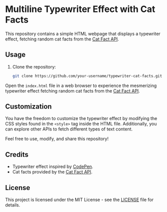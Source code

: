 # Multiline Typewriter Effect with Cat Facts

This repository contains a simple HTML webpage that displays a typewriter effect, fetching random cat facts from the [Cat Fact API](https://catfact.ninja/).

## Usage

1. Clone the repository:

   ```bash
   git clone https://github.com/your-username/typewriter-cat-facts.git

Open the `index.html` file in a web browser to experience the mesmerizing typewriter effect fetching random cat facts from the [Cat Fact API](https://catfact.ninja/).

## Customization

You have the freedom to customize the typewriter effect by modifying the CSS styles found in the `<style>` tag inside the HTML file. Additionally, you can explore other APIs to fetch different types of text content.

Feel free to use, modify, and share this repository!

## Credits

- Typewriter effect inspired by [CodePen](https://codepen.io).
- Cat facts provided by the [Cat Fact API](https://catfact.ninja/).

## License

This project is licensed under the MIT License - see the [LICENSE](LICENSE) file for details.

